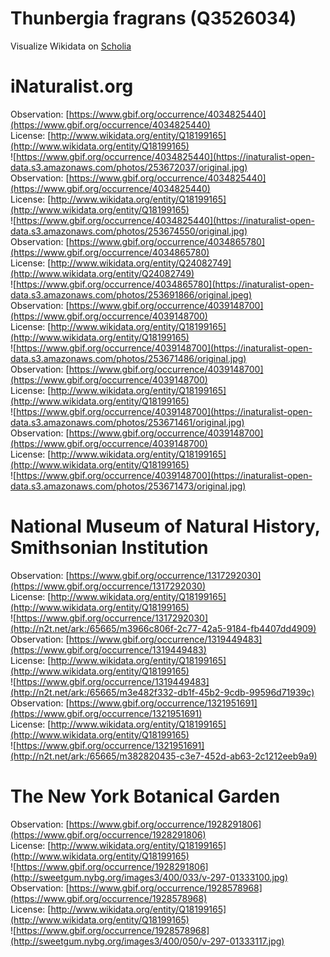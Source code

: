 
Thunbergia fragrans (Q3526034)
==============================
  
Visualize Wikidata on [Scholia](https://scholia.toolforge.org/taxon/Q3526034)
# iNaturalist.org
  
Observation: [https://www.gbif.org/occurrence/4034825440](https://www.gbif.org/occurrence/4034825440)  
License: [http://www.wikidata.org/entity/Q18199165](http://www.wikidata.org/entity/Q18199165)  
![https://www.gbif.org/occurrence/4034825440](https://inaturalist-open-data.s3.amazonaws.com/photos/253672037/original.jpg)  
Observation: [https://www.gbif.org/occurrence/4034825440](https://www.gbif.org/occurrence/4034825440)  
License: [http://www.wikidata.org/entity/Q18199165](http://www.wikidata.org/entity/Q18199165)  
![https://www.gbif.org/occurrence/4034825440](https://inaturalist-open-data.s3.amazonaws.com/photos/253674550/original.jpg)  
Observation: [https://www.gbif.org/occurrence/4034865780](https://www.gbif.org/occurrence/4034865780)  
License: [http://www.wikidata.org/entity/Q24082749](http://www.wikidata.org/entity/Q24082749)  
![https://www.gbif.org/occurrence/4034865780](https://inaturalist-open-data.s3.amazonaws.com/photos/253691866/original.jpeg)  
Observation: [https://www.gbif.org/occurrence/4039148700](https://www.gbif.org/occurrence/4039148700)  
License: [http://www.wikidata.org/entity/Q18199165](http://www.wikidata.org/entity/Q18199165)  
![https://www.gbif.org/occurrence/4039148700](https://inaturalist-open-data.s3.amazonaws.com/photos/253671486/original.jpg)  
Observation: [https://www.gbif.org/occurrence/4039148700](https://www.gbif.org/occurrence/4039148700)  
License: [http://www.wikidata.org/entity/Q18199165](http://www.wikidata.org/entity/Q18199165)  
![https://www.gbif.org/occurrence/4039148700](https://inaturalist-open-data.s3.amazonaws.com/photos/253671461/original.jpg)  
Observation: [https://www.gbif.org/occurrence/4039148700](https://www.gbif.org/occurrence/4039148700)  
License: [http://www.wikidata.org/entity/Q18199165](http://www.wikidata.org/entity/Q18199165)  
![https://www.gbif.org/occurrence/4039148700](https://inaturalist-open-data.s3.amazonaws.com/photos/253671473/original.jpg)
# National Museum of Natural History, Smithsonian Institution
  
Observation: [https://www.gbif.org/occurrence/1317292030](https://www.gbif.org/occurrence/1317292030)  
License: [http://www.wikidata.org/entity/Q18199165](http://www.wikidata.org/entity/Q18199165)  
![https://www.gbif.org/occurrence/1317292030](http://n2t.net/ark:/65665/m3966c806f-2c77-42a5-9184-fb4407dd4909)  
Observation: [https://www.gbif.org/occurrence/1319449483](https://www.gbif.org/occurrence/1319449483)  
License: [http://www.wikidata.org/entity/Q18199165](http://www.wikidata.org/entity/Q18199165)  
![https://www.gbif.org/occurrence/1319449483](http://n2t.net/ark:/65665/m3e482f332-db1f-45b2-9cdb-99596d71939c)  
Observation: [https://www.gbif.org/occurrence/1321951691](https://www.gbif.org/occurrence/1321951691)  
License: [http://www.wikidata.org/entity/Q18199165](http://www.wikidata.org/entity/Q18199165)  
![https://www.gbif.org/occurrence/1321951691](http://n2t.net/ark:/65665/m382820435-c3e7-452d-ab63-2c1212eeb9a9)
# The New York Botanical Garden
  
Observation: [https://www.gbif.org/occurrence/1928291806](https://www.gbif.org/occurrence/1928291806)  
License: [http://www.wikidata.org/entity/Q18199165](http://www.wikidata.org/entity/Q18199165)  
![https://www.gbif.org/occurrence/1928291806](http://sweetgum.nybg.org/images3/400/033/v-297-01333100.jpg)  
Observation: [https://www.gbif.org/occurrence/1928578968](https://www.gbif.org/occurrence/1928578968)  
License: [http://www.wikidata.org/entity/Q18199165](http://www.wikidata.org/entity/Q18199165)  
![https://www.gbif.org/occurrence/1928578968](http://sweetgum.nybg.org/images3/400/050/v-297-01333117.jpg)